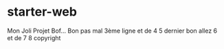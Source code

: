 # starter-web
Mon Joli Projet
Bof...
Bon pas mal
3ème ligne
et de 4
5 dernier
bon allez 6
et de 7
8 copyright
